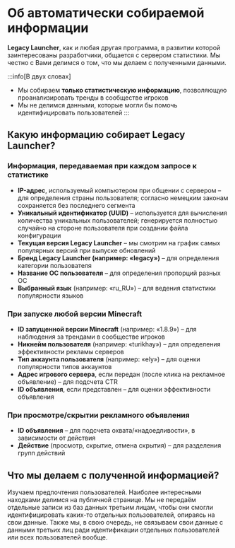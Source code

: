 # Об автоматически собираемой информации
**Legacy Launcher**, как и любая другая программа, в развитии которой заинтересованы разработчики, общается с сервером статистики. Мы честно с Вами делимся о том, что мы делаем с полученными данными.

:::info[В двух словах]
* Мы собираем **только статистическую информацию**, позволяющую проанализировать тренды в сообществе игроков
* Мы не делимся данными, которые могли бы помочь идентифицировать пользователей
:::

## Какую информацию собирает Legacy Launcher?
### Информация, передаваемая при каждом запросе к статистике
* **IP-адрес**, используемый компьютером при общении с сервером – для определения страны пользователя; согласно немецким законам сохраняется без последнего сегмента
* **Уникальный идентификатор (UUID)** – используется для вычисления количества уникальных пользователей; генерируется полностью случайно на стороне пользователя при создании файла конфигурации
* **Текущая версия Legacy Launcher** – мы смотрим на график самых популярных версий при выпуске обновлений
* **Бренд Legacy Launcher (например: «legacy»)** – для определения категории пользователя
* **Название ОС пользователя** – для определения пропорций разных ОС
* **Выбранный язык** (например: «ru_RU») – для ведения статистики популярности языков

### При запуске любой версии Minecraft
* **ID запущенной версии Minecraft** (например: «1.8.9») – для наблюдения за трендами в сообществе игроков
* **Никнейм пользователя** (например: «turikhay») – для определения эффективности рекламы серверов
* **Тип аккаунта пользователя** (например: «ely») – для оценки популярности типов аккаунтов
* **Адрес игрового сервера**, если передан (после клика на рекламное объявление) – для подсчета CTR
* **ID объявления**, если представлен – для оценки эффективности объявления

### При просмотре/скрытии рекламного объявления
* **ID объявления** – для подсчета охвата/«надоедливости», в зависимости от действия
* **Действие** (просмотр, скрытие, отмена скрытия) – для разделения групп действий

## Что мы делаем с полученной информацией?
Изучаем предпочтения пользователей. Наиболее интересными находками делимся на публичной странице. Мы не передаём отдельные записи из баз данных третьим лицам, чтобы они смогли идентифицировать каких-то отдельных пользователей, опираясь на свои данные. Также мы, в свою очередь, не связываем свои данные с данными третьих лиц ради идентификации отдельных пользователей или всех пользователей вообще.
